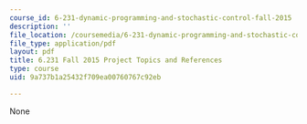 ```yaml
---
course_id: 6-231-dynamic-programming-and-stochastic-control-fall-2015
description: ''
file_location: /coursemedia/6-231-dynamic-programming-and-stochastic-control-fall-2015/9a737b1a25432f709ea00760767c92eb_MIT6_231F15_References.pdf
file_type: application/pdf
layout: pdf
title: 6.231 Fall 2015 Project Topics and References
type: course
uid: 9a737b1a25432f709ea00760767c92eb

---
```

None